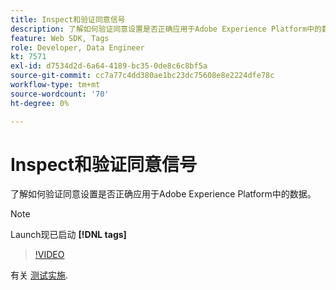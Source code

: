 ```yaml
---
title: Inspect和验证同意信号
description: 了解如何验证同意设置是否正确应用于Adobe Experience Platform中的数据。
feature: Web SDK, Tags
role: Developer, Data Engineer
kt: 7571
exl-id: d7534d2d-6a64-4189-bc35-0de8c6c8bf5a
source-git-commit: cc7a77c4dd380ae1bc23dc75608e8e2224dfe78c
workflow-type: tm+mt
source-wordcount: '70'
ht-degree: 0%

---
```


# Inspect和验证同意信号

了解如何验证同意设置是否正确应用于Adobe Experience Platform中的数据。


>[!NOTE]
>
> Launch现已启动 **[!DNL tags]**

>[!VIDEO](https://video.tv.adobe.com/v/332696/?quality=12&learn=on)

有关 [测试实施](https://experienceleague.adobe.com/docs/experience-platform/landing/governance-privacy-security/consent/adobe/overview.html?lang=en#test-implementation).
